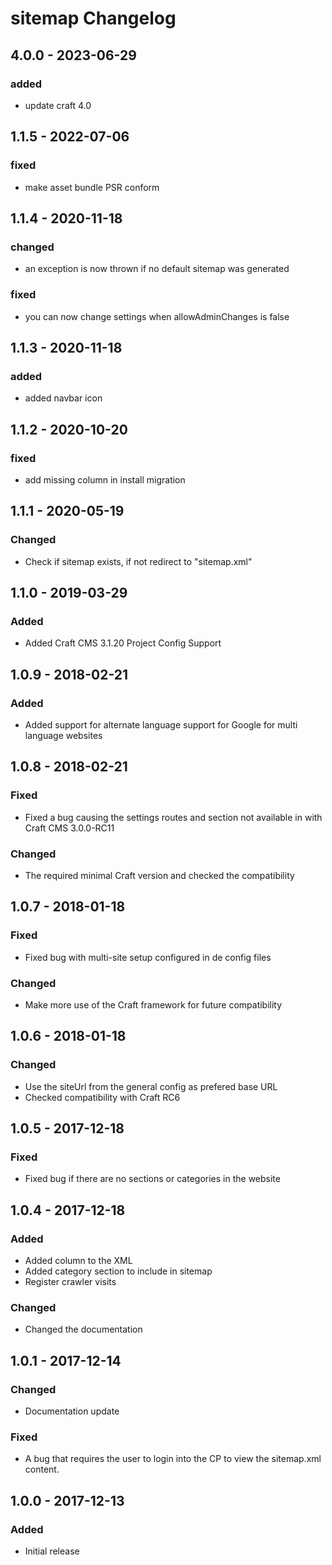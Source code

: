 # sitemap Changelog


## 4.0.0 - 2023-06-29

### added

- update craft 4.0


## 1.1.5 - 2022-07-06

### fixed

- make asset bundle PSR conform

## 1.1.4 - 2020-11-18

### changed

- an exception is now thrown if no default sitemap was generated

### fixed

- you can now change settings when allowAdminChanges is false

## 1.1.3 - 2020-11-18

### added

- added navbar icon

## 1.1.2 - 2020-10-20
### fixed
- add missing column in install migration

## 1.1.1 - 2020-05-19
### Changed
- Check if sitemap exists, if not redirect to "sitemap.xml"

## 1.1.0 - 2019-03-29
### Added
- Added Craft CMS 3.1.20 Project Config Support

## 1.0.9 - 2018-02-21
### Added
- Added support for alternate language support for Google for multi language websites

## 1.0.8 - 2018-02-21
### Fixed
- Fixed a bug causing the settings routes and section not available in with Craft CMS 3.0.0-RC11

### Changed
- The required minimal Craft version and checked the compatibility

## 1.0.7 - 2018-01-18

### Fixed
- Fixed bug with multi-site setup configured in de config files

### Changed
- Make more use of the Craft framework for future compatibility

## 1.0.6 - 2018-01-18
### Changed
- Use the siteUrl from the general config as prefered base URL
- Checked compatibility with Craft RC6

## 1.0.5 - 2017-12-18
### Fixed
- Fixed bug if there are no sections or categories in the website

## 1.0.4 - 2017-12-18
### Added
- Added <lastmod> column to the XML
- Added category section to include in sitemap
- Register crawler visits

### Changed
- Changed the documentation

## 1.0.1 - 2017-12-14
### Changed
- Documentation update

### Fixed
- A bug that requires the user to login into the CP to view the sitemap.xml content.

## 1.0.0 - 2017-12-13
### Added
- Initial release
